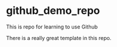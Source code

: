 # github_demo_repo
This is repo for learning to use Github

There is a really great template in this repo.